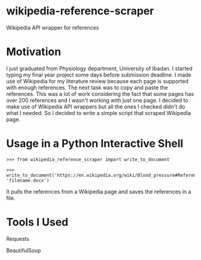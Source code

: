# wikipedia-reference-scraper
Wikipedia API wrapper for references

# Motivation

I just graduated from Physiology department, University of Ibadan. I started typing my final year project some days before submission
deadline. I made use of Wikipedia for my literature review because each page is supported with enough references. The next task was
to copy and paste the references. This was a lot of work considering the fact that some pages has over 200 references and I wasn't
working with just one page. I decided to make use of Wikipedia API wrappers but all the ones I checked didn't do what I needed. So
I decided to write a simple script that scraped Wikipedia page.

# Usage in a Python Interactive Shell

```
>>> from wikipedia_reference_scraper import write_to_document

>>> write_to_document('https://en.wikipedia.org/wiki/Blood_pressure#References', 'filename.docx')
```
It pulls the references from a Wikipedia page and saves the references in a file.

# Tools I Used

Requests

BeautifulSoup
